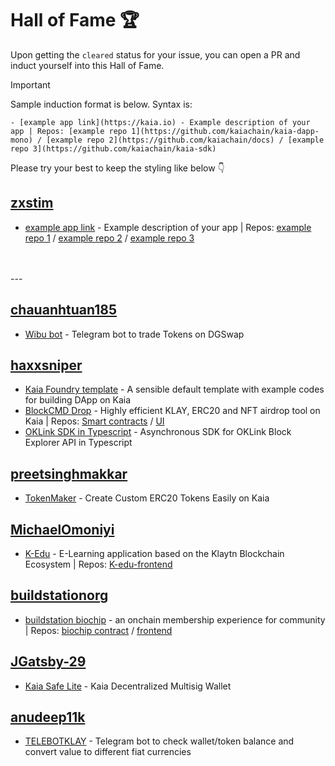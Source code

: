 # Hall of Fame 🏆
Upon getting the `cleared` status for your issue, you can open a PR and induct yourself into this Hall of Fame.

> [!IMPORTANT]
> Sample induction format is below. Syntax is:
> ```
> - [example app link](https://kaia.io) - Example description of your app | Repos: [example repo 1](https://github.com/kaiachain/kaia-dapp-mono) / [example repo 2](https://github.com/kaiachain/docs) / [example repo 3](https://github.com/kaiachain/kaia-sdk)
> ```
> Please try your best to keep the styling like below 👇


## [zxstim](https://github.com/zxstim)
- [example app link](https://kaia.io) - Example description of your app | Repos: [example repo 1](https://github.com/kaiachain/kaia-dapp-mono) / [example repo 2](https://github.com/kaiachain/docs) / [example repo 3](https://github.com/kaiachain/kaia-sdk)
<br>
<br>
---

## [chauanhtuan185](https://github.com/chauanhtuan185)
- [Wibu bot](https://github.com/chauanhtuan185/Kaia-Defi-Trading-Bot) - Telegram bot to trade Tokens on DGSwap

## [haxxsniper](https://github.com/haxxsniper)
- [Kaia Foundry template](https://github.com/haxxsniper/kaia-foundry-template) - A sensible default template with example codes for building DApp on Kaia
- [BlockCMD Drop](https://drop.blockcmd.com) - Highly efficient KLAY, ERC20 and NFT airdrop tool on Kaia | Repos: [Smart contracts](https://github.com/haxxsniper/gaslite-drop-contracts) / [UI](https://github.com/haxxsniper/gaslite-ui)
- [OKLink SDK in Typescript](https://github.com/haxxsniper/oklink-ts) - Asynchronous SDK for OKLink Block Explorer API in Typescript

## [preetsinghmakkar](https://github.com/preetsinghmakkar)
- [TokenMaker](https://tokenmaker-ruddy.vercel.app/) - Create Custom ERC20 Tokens Easily on Kaia

## [MichaelOmoniyi](https://github.com/MichaelOmoniyi)
- [K-Edu](https://k-edu.vercel.app/) - E-Learning application based on the Klaytn Blockchain Ecosystem | Repos: [K-edu-frontend](https://github.com/MichaelOmoniyi/klaytn-dapp-toolkit/tree/main/frontend/k-edu)

## [buildstationorg](https://github.com/buildstationorg)
- [buildstation biochip](https://hq.buildstation.org) - an onchain membership experience for community | Repos: [biochip contract](https://github.com/buildstationorg/biochip-contracts) / [frontend](https://github.com/buildstationorg/hq-dashboard)

## [JGatsby-29](https://github.com/JGatsby-29)
- [Kaia Safe Lite](https://kaiasafelite.xyz/) - Kaia Decentralized Multisig Wallet

## [anudeep11k](https://github.com/anudeep11k)
- [TELEBOTKLAY](https://github.com/anudeep11k/TELEBOTKLAY) - Telegram bot to check wallet/token balance and convert value to different fiat currencies